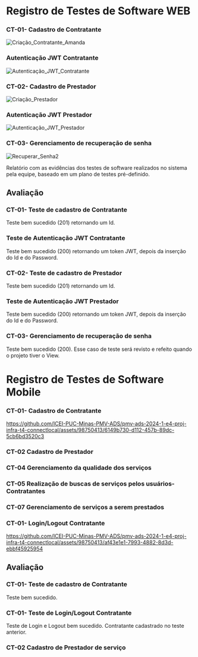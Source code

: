 # Registro de Testes de Software WEB

### CT-01- Cadastro de Contratante
![Criação_Contratante_Amanda](https://github.com/ICEI-PUC-Minas-PMV-ADS/pmv-ads-2024-1-e4-proj-infra-t4-connectlocal/assets/98750413/24cc494c-0784-4bf3-81fc-587a05cd61dc)

### Autenticação JWT Contratante
![Autenticação_JWT_Contratante](https://github.com/ICEI-PUC-Minas-PMV-ADS/pmv-ads-2024-1-e4-proj-infra-t4-connectlocal/assets/98750413/7e5064bf-131e-4643-9115-859bc1f3044f)

### CT-02- Cadastro de Prestador
![Criação_Prestador](https://github.com/ICEI-PUC-Minas-PMV-ADS/pmv-ads-2024-1-e4-proj-infra-t4-connectlocal/assets/98750413/dcc0aeda-b277-477d-ad74-c43a4a9750bc)

### Autenticação JWT Prestador
![Autenticação_JWT_Prestador](https://github.com/ICEI-PUC-Minas-PMV-ADS/pmv-ads-2024-1-e4-proj-infra-t4-connectlocal/assets/98750413/9c2e375d-5a37-4e18-b1d5-b0720e7f31df)

### CT-03- Gerenciamento de recuperação de senha
![Recuperar_Senha2](https://github.com/ICEI-PUC-Minas-PMV-ADS/pmv-ads-2024-1-e4-proj-infra-t4-connectlocal/assets/98750413/8c3f7a5f-647b-4ddb-89fc-3db65b79f2b9)


Relatório com as evidências dos testes de software realizados no sistema pela equipe, baseado em um plano de testes pré-definido.

## Avaliação

### CT-01- Teste de cadastro de Contratante
Teste bem sucedido (201) retornando um Id.

### Teste de Autenticação JWT Contratante
Teste bem sucedido (200) retornando um token JWT, depois da inserção do Id e do Password.

### CT-02- Teste de cadastro de Prestador
Teste bem sucedido (201) retornando um Id.

### Teste de Autenticação JWT Prestador
Teste bem sucedido (200) retornando um token JWT, depois da inserção do Id e do Password.

### CT-03- Gerenciamento de recuperação de senha
Teste bem sucedido (200). Esse caso de teste será revisto e refeito quando o projeto tiver o View. 

# Registro de Testes de Software Mobile

### CT-01- Cadastro de Contratante
https://github.com/ICEI-PUC-Minas-PMV-ADS/pmv-ads-2024-1-e4-proj-infra-t4-connectlocal/assets/98750413/6149b730-d112-457b-89dc-5cb6bd3520c3

### CT-02 Cadastro de Prestador


### CT-04 Gerenciamento da qualidade dos serviços

### CT-05 Realização de buscas de serviços pelos usuários- Contratantes

### CT-07 Gerenciamento de serviços a serem prestados



### CT-01- Login/Logout Contratante
https://github.com/ICEI-PUC-Minas-PMV-ADS/pmv-ads-2024-1-e4-proj-infra-t4-connectlocal/assets/98750413/af43e1e1-7993-4882-8d3d-ebbf45925954

## Avaliação
### CT-01- Teste de cadastro de Contratante
Teste bem sucedido.
### CT-01- Teste de Login/Logout Contratante
Teste de Login e Logout bem sucedido. Contratante cadastrado no teste anterior. 

### CT-02 Cadastro de Prestador de serviço

